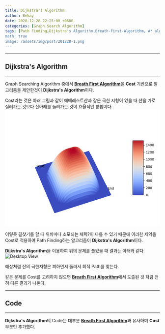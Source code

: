 ```yaml
---
title: Dijkstra's Algorithm
author: Bekay
date: 2020-12-28 22:25:00 +0800
categories: [Graph Search Algorithm]
tags: [Path Finding,Dijkstra's Algorithm,Breath-First-Algorithm, A* algirhtm]
math: true
image: /assets/img/post/201228-1.png
---
```



---
## Dijkstra's Algorithm
---
Graph Searching Algorithm 중에서 [**Breath First Algorithm**](https://bekaykang.github.io/posts/Breath-First-Algorithm/)을 **Cost** 기반으로 알고리즘을 제안한것이 **Dijkstra's Algorithm**이다.

Cost라는 것은 아래 그림과 같이 에베레스트산과 같은 극한 지형이 있을 때 산을 가로 질러가는 것보다 산아래를 둘러가는 것이 효율적인 방법이다.
![Desktop View](/assets/img/post/201228-2.png)

이렇듯 길찾기를 할 때 위치마다 소모되는 체력?이 다를 수 있기 때문에 이러한 제약을 Cost로 적용하여 Path Finding하는 알고리즘이 **Dijkstra's Algorithm**이다.

**Dijkstra's Algorithm**을 이용하여 위의 문제를 풀었을 때 결과는 아래와 같다.
![Desktop View](/assets/img/post/201228-3.gif)

예상처럼 산의 극한지형은 피하면서 둘러서 최적 Path를 찾는다.

같은 문제를 Cost를 고려하지 않으면 [**Breath First Algorithm**](https://bekaykang.github.io/posts/Breath-First-Algorithm/)에서 도출된 것 처럼 전혀 다른 결과가 나온다.


---
## Code
---
**Dijkstra's Algorithm**의 Code는 대부분 [**Breath First Algorithm**](https://bekaykang.github.io/posts/Breath-First-Algorithm/)과 유사하며 **Cost** 부분만 추가했다.
<script src="https://gist.github.com/BekayKang/e04aec25fcb5a7288c312a62b4c55129.js"></script>